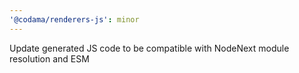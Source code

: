 ```yaml
---
'@codama/renderers-js': minor
---
```


Update generated JS code to be compatible with NodeNext module resolution and ESM
